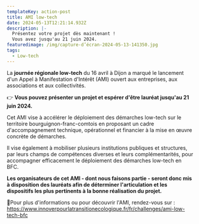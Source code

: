 ```yaml
---
templateKey: action-post
title: AMI low-tech
date: 2024-05-13T12:21:14.932Z
description: |-
  Présentez votre projet dès maintenant !
  Vous avez jusqu'au 21 juin 2024.
featuredimage: /img/capture-d’écran-2024-05-13-141350.jpg
tags:
  - Low-tech
---
```

<!--StartFragment-->

La **journée régionale low-tech** du 16 avril à Dijon a marqué le lancement d'un Appel à Manifestation d'Intérêt (AMI) ouvert aux entreprises, aux associations et aux collectivités.

👉 **Vous pouvez présenter un projet et espérer d'être lauréat jusqu'au 21 juin 2024.**

Cet AMI vise à accélérer le déploiement des démarches low-tech sur le territoire bourguignon-franc-comtois en proposant un cadre d'accompagnement technique, opérationnel et financier à la mise en œuvre concrète de démarches.

Il vise également à mobiliser plusieurs institutions publiques et structures, par leurs champs de compétences diverses et leurs complémentarités, pour accompagner efficacement le déploiement des démarches low-tech en BFC.

**Les organisateurs de cet AMI - dont nous faisons partie - seront donc mis à disposition des lauréats afin de déterminer l'articulation et les dispositifs les plus pertinents à la bonne réalisation du projet.**

🔹Pour plus d'informations ou pour découvrir l'AMI, rendez-vous sur : <https://www.innoverpourlatransitionecologique.fr/fr/challenges/ami-low-tech-bfc>

<!--EndFragment-->